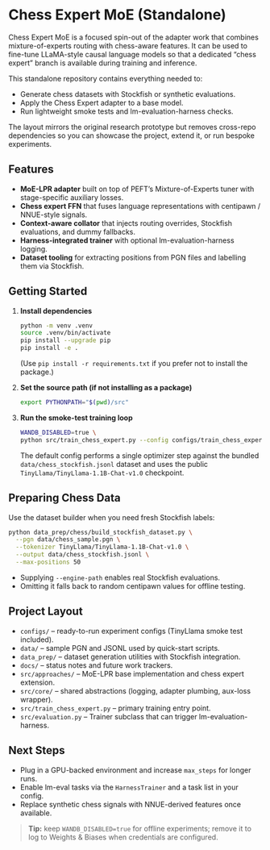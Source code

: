# Chess Expert MoE (Standalone)

Chess Expert MoE is a focused spin-out of the adapter work that combines mixture-of-experts routing with chess-aware features.  It can be used to fine-tune LLaMA-style causal language models so that a dedicated “chess expert” branch is available during training and inference.

This standalone repository contains everything needed to:

- Generate chess datasets with Stockfish or synthetic evaluations.
- Apply the Chess Expert adapter to a base model.
- Run lightweight smoke tests and lm-evaluation-harness checks.

The layout mirrors the original research prototype but removes cross-repo dependencies so you can showcase the project, extend it, or run bespoke experiments.

## Features

- **MoE-LPR adapter** built on top of PEFT’s Mixture-of-Experts tuner with stage-specific auxiliary losses.
- **Chess expert FFN** that fuses language representations with centipawn / NNUE-style signals.
- **Context-aware collator** that injects routing overrides, Stockfish evaluations, and dummy fallbacks.
- **Harness-integrated trainer** with optional lm-evaluation-harness logging.
- **Dataset tooling** for extracting positions from PGN files and labelling them via Stockfish.

## Getting Started

1. **Install dependencies**
   ```bash
   python -m venv .venv
   source .venv/bin/activate
   pip install --upgrade pip
   pip install -e .
   ```
   (Use `pip install -r requirements.txt` if you prefer not to install the package.)

2. **Set the source path (if not installing as a package)**
   ```bash
   export PYTHONPATH="$(pwd)/src"
   ```

3. **Run the smoke-test training loop**
   ```bash
   WANDB_DISABLED=true \
   python src/train_chess_expert.py --config configs/train_chess_expert_test.yaml
   ```
   The default config performs a single optimizer step against the bundled `data/chess_stockfish.jsonl` dataset and uses the public `TinyLlama/TinyLlama-1.1B-Chat-v1.0` checkpoint.

## Preparing Chess Data

Use the dataset builder when you need fresh Stockfish labels:

```bash
python data_prep/chess/build_stockfish_dataset.py \
  --pgn data/chess_sample.pgn \
  --tokenizer TinyLlama/TinyLlama-1.1B-Chat-v1.0 \
  --output data/chess_stockfish.jsonl \
  --max-positions 50
```

- Supplying `--engine-path` enables real Stockfish evaluations.
- Omitting it falls back to random centipawn values for offline testing.

## Project Layout

- `configs/` – ready-to-run experiment configs (TinyLlama smoke test included).
- `data/` – sample PGN and JSONL used by quick-start scripts.
- `data_prep/` – dataset generation utilities with Stockfish integration.
- `docs/` – status notes and future work trackers.
- `src/approaches/` – MoE-LPR base implementation and chess expert extension.
- `src/core/` – shared abstractions (logging, adapter plumbing, aux-loss wrapper).
- `src/train_chess_expert.py` – primary training entry point.
- `src/evaluation.py` – Trainer subclass that can trigger lm-evaluation-harness.

## Next Steps

- Plug in a GPU-backed environment and increase `max_steps` for longer runs.
- Enable lm-eval tasks via the `HarnessTrainer` and a task list in your config.
- Replace synthetic chess signals with NNUE-derived features once available.

> **Tip:** keep `WANDB_DISABLED=true` for offline experiments; remove it to log to Weights & Biases when credentials are configured.
